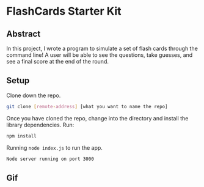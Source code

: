 # FlashCards Starter Kit

## Abstract

In this project, I wrote a program to simulate a set of flash cards through the command line! A user will be able to see the questions, take guesses, and see a final score at the end of the round.

## Setup

Clone down the repo.

```bash
git clone [remote-address] [what you want to name the repo]
```

Once you have cloned the repo, change into the directory and install the library dependencies. Run:

```bash
npm install
```

Running `node index.js` to run the app. 

```bash
Node server running on port 3000
```

## Gif




